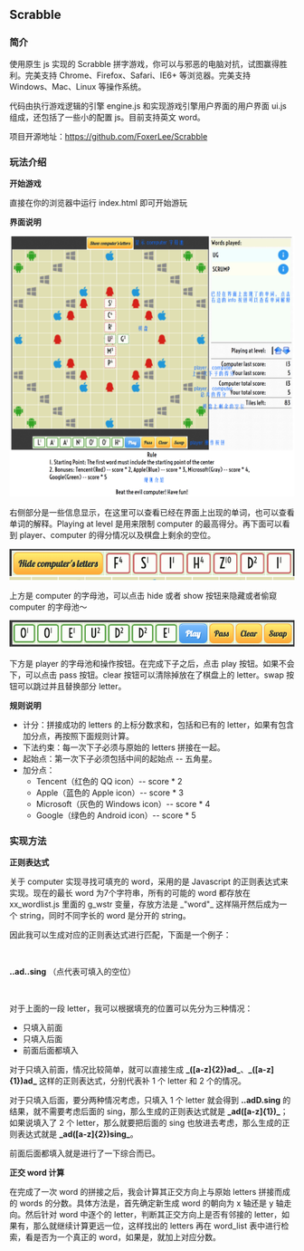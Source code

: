 ## Scrabble

### 简介

使用原生 js 实现的 Scrabble 拼字游戏，你可以与邪恶的电脑对抗，试图赢得胜利。完美支持 Chrome、Firefox、Safari、IE6+ 等浏览器。完美支持 Windows、Mac、Linux 等操作系统。

代码由执行游戏逻辑的引擎 engine.js 和实现游戏引擎用户界面的用户界面 ui.js 组成，还包括了一些小的配置 js。目前支持英文 word。

项目开源地址：https://github.com/FoxerLee/Scrabble

### 玩法介绍

**开始游戏**

直接在你的浏览器中运行 index.html 即可开始游玩

**界面说明**

<img src="./img/1.png" style="height:500px width:500px">

右侧部分是一些信息显示，在这里可以查看已经在界面上出现的单词，也可以查看单词的解释。Playing at level 是用来限制 computer 的最高得分。再下面可以看到 player、computer 的得分情况以及棋盘上剩余的空位。

<img src="./img/2.png" style="height:100px width:300px">

上方是 computer 的字母池，可以点击 hide 或者 show 按钮来隐藏或者偷窥 computer 的字母池～

<img src="./img/3.png" style="height:100px width:300px">

下方是 player 的字母池和操作按钮。在完成下子之后，点击 play 按钮。如果不会下，可以点击 pass 按钮。clear 按钮可以清除掉放在了棋盘上的 letter。swap 按钮可以跳过并且替换部分 letter。

**规则说明**

- 计分：拼接成功的 letters 的上标分数求和，包括和已有的 letter，如果有包含加分点，再按照下面规则计算。
- 下法约束：每一次下子必须与原始的 letters 拼接在一起。
- 起始点：第一次下子必须包括中间的起始点 -- 五角星。
- 加分点：
  - Tencent（红色的 QQ icon）-- score * 2
  - Apple（蓝色的 Apple icon）-- score * 3
  - Microsoft（灰色的 Windows icon）-- score * 4
  - Google（绿色的 Android icon）-- score * 5

### 实现方法

**正则表达式**

关于 computer 实现寻找可填充的 word，采用的是 Javascript 的正则表达式来实现。现在的最长 word 为7个字符串，所有的可能的 word 都存放在 xx_wordlist.js 里面的 g_wstr 变量，存放方法是 \_"word"\_ 这样隔开然后成为一个 string，同时不同字长的 word 是分开的 string。

因此我可以生成对应的正则表达式进行匹配，下面是一个例子：

<br>

**..ad..sing** （点代表可填入的空位）

<br>

对于上面的一段 letter，我可以根据填充的位置可以先分为三种情况：

- 只填入前面
- 只填入后面
- 前面后面都填入

对于只填入前面，情况比较简单，就可以直接生成 **\_([a-z]{2})ad\_**、**\_([a-z]{1})ad\_** 这样的正则表达式，分别代表补 1 个 letter 和 2 个的情况。

对于只填入后面，要分两种情况考虑，只填入 1 个 letter 就会得到 **..adD.sing** 的结果，就不需要考虑后面的 sing，那么生成的正则表达式就是 **\_ad([a-z]{1})\_**；如果说填入了 2 个 letter，那么就要把后面的 sing 也放进去考虑，那么生成的正则表达式就是 **\_ad([a-z]{2})sing\_**。

前面后面都填入就是进行了一下综合而已。

**正交 word 计算**

在完成了一次 word 的拼接之后，我会计算其正交方向上与原始 letters 拼接而成的 words 的分数。具体方法是，首先确定新生成 word 的朝向为 x 轴还是 y 轴走向。然后针对 word 中逐个的 letter，判断其正交方向上是否有邻接的 letter，如果有，那么就继续计算更远一位，这样找出的 letters 再在 word_list 表中进行检索，看是否为一个真正的 word，如果是，就加上对应分数。





